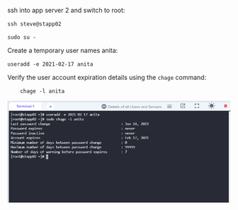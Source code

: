 ssh into app server 2 and switch to root:  
```
ssh steve@stapp02
``` 
```
sudo su -
``` 

Create a temporary user names anita:  
```
useradd -e 2021-02-17 anita
```  

Verify the user account expiration details using the ``chage`` command:  

        chage -l anita


![image](/images/tempuser.PNG)